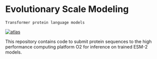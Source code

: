 
# Evolutionary Scale Modeling


    Transformer protein language models


[![atlas](https://user-images.githubusercontent.com/3605224/199301187-a9e38b3f-71a7-44be-94f4-db0d66143c53.png)](https://esmatlas.com)

This repository contains code to submit protein sequences to the high performance
computing platform O2 for inference on trained ESM-2 models.
